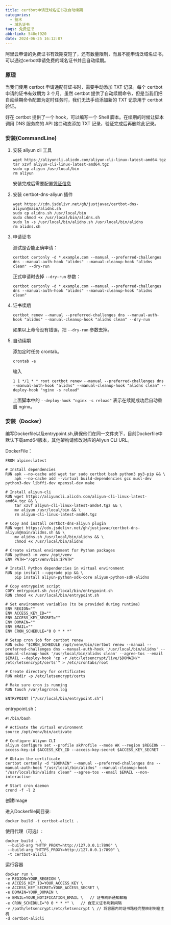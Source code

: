 ```yaml
---
title: certbot申请泛域名证书及自动续期
categories:
  - 技术
  - 域名证书
tags: 免费证书
abbrlink: 540ef920
date: 2024-06-25 16:12:07
---
```


阿里云申请的免费证书有效期变短了，还有数量限制，而且不能申请泛域名证书，可以通过cerbot申请免费的域名证书并且自动续期。

<!--more-->

### 原理



当我们使用 certbot 申请通配符证书时，需要手动添加 TXT 记录。每个 certbot 申请的证书有效期为 3 个月，虽然 certbot 提供了自动续期命令，但是当我们把自动续期命令配置为定时任务时，我们无法手动添加新的 TXT 记录用于 certbot 验证。

好在 certbot 提供了一个 hook，可以编写一个 Shell 脚本。在续期的时候让脚本调用 DNS 服务商的 API 接口动态添加 TXT 记录，验证完成后再删除此记录。

### 安装(CommandLine)



1. 安装 aliyun cli 工具

   ```
   wget https://aliyuncli.alicdn.com/aliyun-cli-linux-latest-amd64.tgz
   tar xzvf aliyun-cli-linux-latest-amd64.tgz
   sudo cp aliyun /usr/local/bin
   rm aliyun
   ```

   

   安装完成后需要配置[凭证信息](https://help.aliyun.com/document_detail/110341.html)

2. 安装 certbot-dns-aliyun 插件

   ```
   wget https://cdn.jsdelivr.net/gh/justjavac/certbot-dns-aliyun@main/alidns.sh
   sudo cp alidns.sh /usr/local/bin
   sudo chmod +x /usr/local/bin/alidns.sh
   sudo ln -s /usr/local/bin/alidns.sh /usr/local/bin/alidns
   rm alidns.sh
   ```

   

3. 申请证书

   测试是否能正确申请：

   ```
   certbot certonly -d *.example.com --manual --preferred-challenges dns --manual-auth-hook "alidns" --manual-cleanup-hook "alidns clean" --dry-run
   ```

   

   正式申请时去掉 `--dry-run` 参数：

   ```
   certbot certonly -d *.example.com --manual --preferred-challenges dns --manual-auth-hook "alidns" --manual-cleanup-hook "alidns clean"
   ```

   

4. 证书续期

   ```
   certbot renew --manual --preferred-challenges dns --manual-auth-hook "alidns" --manual-cleanup-hook "alidns clean" --dry-run
   ```

   

   如果以上命令没有错误，把 `--dry-run` 参数去掉。

5. 自动续期

   添加定时任务 crontab。

   ```
   crontab -e
   ```

   

   输入

   ```
   1 1 */1 * * root certbot renew --manual --preferred-challenges dns --manual-auth-hook "alidns" --manual-cleanup-hook "alidns clean" --deploy-hook "nginx -s reload"
   ```

   

   上面脚本中的 `--deploy-hook "nginx -s reload"` 表示在续期成功后自动重启 nginx。

### 安装（Docker）



编写Dockerfile以及entrypoint.sh,确保他们在同一文件夹下，目前Dockerfile中默认下载amd64版本，其他架构请修改对应的Aliyun CLI URL。

DockerFile：

```
FROM alpine:latest

# Install dependencies
RUN apk --no-cache add wget tar sudo certbot bash python3 py3-pip && \
    apk --no-cache add --virtual build-dependencies gcc musl-dev python3-dev libffi-dev openssl-dev make

# Install aliyun-cli
RUN wget https://aliyuncli.alicdn.com/aliyun-cli-linux-latest-amd64.tgz && \
    tar xzvf aliyun-cli-linux-latest-amd64.tgz && \
    mv aliyun /usr/local/bin && \
    rm aliyun-cli-linux-latest-amd64.tgz

# Copy and install certbot-dns-aliyun plugin
RUN wget https://cdn.jsdelivr.net/gh/justjavac/certbot-dns-aliyun@main/alidns.sh && \
    mv alidns.sh /usr/local/bin/alidns && \
    chmod +x /usr/local/bin/alidns

# Create virtual environment for Python packages
RUN python3 -m venv /opt/venv
ENV PATH="/opt/venv/bin:$PATH"

# Install Python dependencies in virtual environment
RUN pip install --upgrade pip && \
    pip install aliyun-python-sdk-core aliyun-python-sdk-alidns

# Copy entrypoint script
COPY entrypoint.sh /usr/local/bin/entrypoint.sh
RUN chmod +x /usr/local/bin/entrypoint.sh

# Set environment variables (to be provided during runtime)
ENV REGION=""
ENV ACCESS_KEY_ID=""
ENV ACCESS_KEY_SECRET=""
ENV DOMAIN=""
ENV EMAIL=""
ENV CRON_SCHEDULE="0 0 * * *"

# Setup cron job for certbot renew
RUN echo "$CRON_SCHEDULE /opt/venv/bin/certbot renew --manual --preferred-challenges dns --manual-auth-hook '/usr/local/bin/alidns' --manual-cleanup-hook '/usr/local/bin/alidns clean' --agree-tos --email $EMAIL --deploy-hook 'cp -r /etc/letsencrypt/live/$DOMAIN/* /etc/letsencrypt/certs'" > /etc/crontabs/root

# Create directory for certificates
RUN mkdir -p /etc/letsencrypt/certs

# Make sure cron is running
RUN touch /var/log/cron.log

ENTRYPOINT ["/usr/local/bin/entrypoint.sh"]
```

entrypoint.sh：

```
#!/bin/bash

# Activate the virtual environment
source /opt/venv/bin/activate

# Configure Aliyun CLI
aliyun configure set --profile akProfile --mode AK --region $REGION --access-key-id $ACCESS_KEY_ID --access-key-secret $ACCESS_KEY_SECRET

# Obtain the certificate
certbot certonly -d "$DOMAIN" --manual --preferred-challenges dns --manual-auth-hook "/usr/local/bin/alidns" --manual-cleanup-hook "/usr/local/bin/alidns clean" --agree-tos --email $EMAIL --non-interactive

# Start cron daemon
crond -f -l 2
```



创建Image

进入Dockerfile同目录:

```
docker build -t certbot-alicli .
```



使用代理（可选）:

```
docker build . \
 --build-arg "HTTP_PROXY=http://127.0.0.1:7890" \
 --build-arg "HTTPS_PROXY=http://127.0.0.1:7890" \
 -t certbot-alicli
```



运行容器

```
docker run \
-e REGION=YOUR_REGEION \
-e ACCESS_KEY_ID=YOUR_ACCESS_KEY \
-e ACCESS_KEY_SECRET=YOUR_ACCESS_SECRET \
-e DOMAIN=YOUR_DOMAIN \
-e EMAIL=YOUR_NOTIFICATION_EMAIL \   // 证书刷新通知邮箱
-e CRON_SCHEDULE="0 0 * * *" \   // 自定义证书刷新间隔
-v /path/letsencrypt:/etc/letsencrypt \ // 将容器内的证书路径完整映射到宿主机
-d certbot-alicli
```

